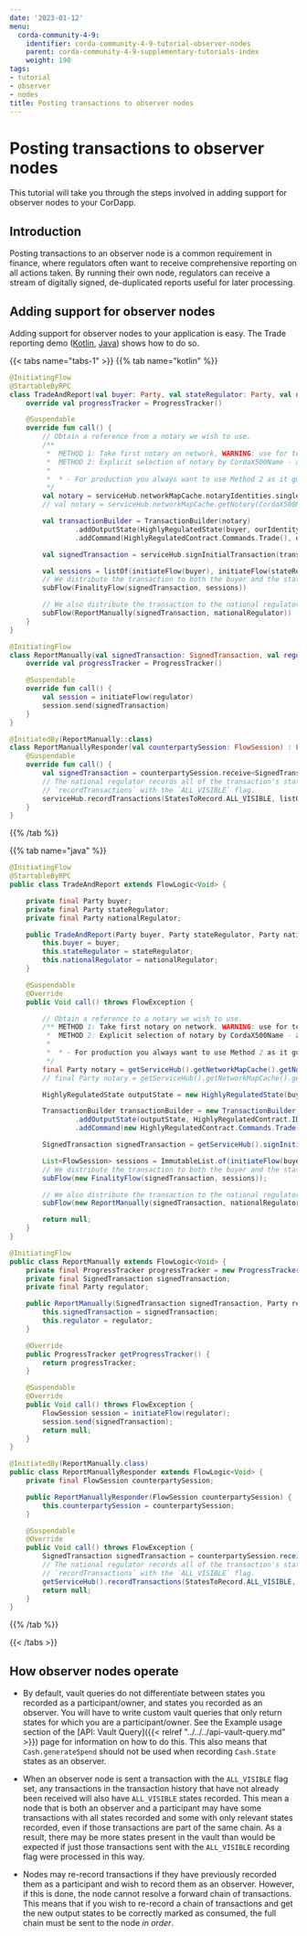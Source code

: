 ```yaml
---
date: '2023-01-12'
menu:
  corda-community-4-9:
    identifier: corda-community-4-9-tutorial-observer-nodes
    parent: corda-community-4-9-supplementary-tutorials-index
    weight: 190
tags:
- tutorial
- observer
- nodes
title: Posting transactions to observer nodes
---
```





# Posting transactions to observer nodes

This tutorial will take you through the steps involved in adding support for observer nodes to your CorDapp.

## Introduction

Posting transactions to an observer node is a common requirement in finance, where regulators often want
to receive comprehensive reporting on all actions taken. By running their own node, regulators can receive a stream
of digitally signed, de-duplicated reports useful for later processing.

## Adding support for observer nodes

Adding support for observer nodes to your application is easy. The Trade reporting demo ([Kotlin](https://github.com/corda/samples-kotlin/tree/master/Features/observableStates-tradereporting), [Java](https://github.com/corda/samples-java/tree/master/Features/observablestates-tradereporting)) shows how to do so.

{{< tabs name="tabs-1" >}}
{{% tab name="kotlin" %}}
```kotlin
@InitiatingFlow
@StartableByRPC
class TradeAndReport(val buyer: Party, val stateRegulator: Party, val nationalRegulator: Party) : FlowLogic<Unit>() {
    override val progressTracker = ProgressTracker()

    @Suspendable
    override fun call() {
        // Obtain a reference from a notary we wish to use.
        /**
         *  METHOD 1: Take first notary on network, WARNING: use for test, non-prod environments, and single-notary networks only!*
         *  METHOD 2: Explicit selection of notary by CordaX500Name - argument can by coded in flow or parsed from config (Preferred)
         *
         *  * - For production you always want to use Method 2 as it guarantees the expected notary is returned.
         */
        val notary = serviceHub.networkMapCache.notaryIdentities.single() // METHOD 1
        // val notary = serviceHub.networkMapCache.getNotary(CordaX500Name.parse("O=Notary,L=London,C=GB")) // METHOD 2

        val transactionBuilder = TransactionBuilder(notary)
                .addOutputState(HighlyRegulatedState(buyer, ourIdentity), HighlyRegulatedContract.ID)
                .addCommand(HighlyRegulatedContract.Commands.Trade(), ourIdentity.owningKey)

        val signedTransaction = serviceHub.signInitialTransaction(transactionBuilder)

        val sessions = listOf(initiateFlow(buyer), initiateFlow(stateRegulator))
        // We distribute the transaction to both the buyer and the state regulator using `FinalityFlow`.
        subFlow(FinalityFlow(signedTransaction, sessions))

        // We also distribute the transaction to the national regulator manually.
        subFlow(ReportManually(signedTransaction, nationalRegulator))
    }
}

@InitiatingFlow
class ReportManually(val signedTransaction: SignedTransaction, val regulator: Party) : FlowLogic<Unit>() {
    override val progressTracker = ProgressTracker()

    @Suspendable
    override fun call() {
        val session = initiateFlow(regulator)
        session.send(signedTransaction)
    }
}

@InitiatedBy(ReportManually::class)
class ReportManuallyResponder(val counterpartySession: FlowSession) : FlowLogic<Unit>() {
    @Suspendable
    override fun call() {
        val signedTransaction = counterpartySession.receive<SignedTransaction>().unwrap { it }
        // The national regulator records all of the transaction's states using
        // `recordTransactions` with the `ALL_VISIBLE` flag.
        serviceHub.recordTransactions(StatesToRecord.ALL_VISIBLE, listOf(signedTransaction))
    }
}
```
{{% /tab %}}


{{% tab name="java" %}}
```java
@InitiatingFlow
@StartableByRPC
public class TradeAndReport extends FlowLogic<Void> {

    private final Party buyer;
    private final Party stateRegulator;
    private final Party nationalRegulator;

    public TradeAndReport(Party buyer, Party stateRegulator, Party nationalRegulator) {
        this.buyer = buyer;
        this.stateRegulator = stateRegulator;
        this.nationalRegulator = nationalRegulator;
    }

    @Suspendable
    @Override
    public Void call() throws FlowException {

        // Obtain a reference to a notary we wish to use.
        /** METHOD 1: Take first notary on network, WARNING: use for test, non-prod environments, and single-notary networks only!*
         *  METHOD 2: Explicit selection of notary by CordaX500Name - argument can by coded in flow or parsed from config (Preferred)
         *
         *  * - For production you always want to use Method 2 as it guarantees the expected notary is returned.
         */
        final Party notary = getServiceHub().getNetworkMapCache().getNotaryIdentities().get(0); // METHOD 1
        // final Party notary = getServiceHub().getNetworkMapCache().getNotary(CordaX500Name.parse("O=Notary,L=London,C=GB")); // METHOD 2

        HighlyRegulatedState outputState = new HighlyRegulatedState(buyer, getOurIdentity());

        TransactionBuilder transactionBuilder = new TransactionBuilder(notary)
                .addOutputState(outputState, HighlyRegulatedContract.ID)
                .addCommand(new HighlyRegulatedContract.Commands.Trade(), getOurIdentity().getOwningKey());

        SignedTransaction signedTransaction = getServiceHub().signInitialTransaction(transactionBuilder);

        List<FlowSession> sessions = ImmutableList.of(initiateFlow(buyer), initiateFlow(stateRegulator));
        // We distribute the transaction to both the buyer and the state regulator using `FinalityFlow`.
        subFlow(new FinalityFlow(signedTransaction, sessions));

        // We also distribute the transaction to the national regulator manually.
        subFlow(new ReportManually(signedTransaction, nationalRegulator));

        return null;
    }
}

@InitiatingFlow
public class ReportManually extends FlowLogic<Void> {
    private final ProgressTracker progressTracker = new ProgressTracker();
    private final SignedTransaction signedTransaction;
    private final Party regulator;

    public ReportManually(SignedTransaction signedTransaction, Party regulator) {
        this.signedTransaction = signedTransaction;
        this.regulator = regulator;
    }

    @Override
    public ProgressTracker getProgressTracker() {
        return progressTracker;
    }

    @Suspendable
    @Override
    public Void call() throws FlowException {
        FlowSession session = initiateFlow(regulator);
        session.send(signedTransaction);
        return null;
    }
}

@InitiatedBy(ReportManually.class)
public class ReportManuallyResponder extends FlowLogic<Void> {
    private final FlowSession counterpartySession;

    public ReportManuallyResponder(FlowSession counterpartySession) {
        this.counterpartySession = counterpartySession;
    }

    @Suspendable
    @Override
    public Void call() throws FlowException {
        SignedTransaction signedTransaction = counterpartySession.receive(SignedTransaction.class).unwrap(it -> it);
        // The national regulator records all of the transaction's states using
        // `recordTransactions` with the `ALL_VISIBLE` flag.
        getServiceHub().recordTransactions(StatesToRecord.ALL_VISIBLE, ImmutableList.of(signedTransaction));
        return null;
    }
}
```
{{% /tab %}}

{{< /tabs >}}

## How observer nodes operate

* By default, vault queries do not differentiate between states you recorded as a participant/owner, and states you
recorded as an observer. You will have to write custom vault queries that only return states for which you are a
participant/owner. See the Example usage section of the [API: Vault Query]({{< relref "../../../api-vault-query.md" >}}) page for information on how to do this.
This also means that `Cash.generateSpend` should not be used when recording `Cash.State` states as an observer.

* When an observer node is sent a transaction with the `ALL_VISIBLE` flag set, any transactions in the transaction history
that have not already been received will also have `ALL_VISIBLE` states recorded. This mean a node that is both an observer
and a participant may have some transactions with all states recorded and some with only relevant states recorded, even
if those transactions are part of the same chain. As a result, there may be more states present in the vault than would be
expected if just those transactions sent with the `ALL_VISIBLE` recording flag were processed in this way.

* Nodes may re-record transactions if they have previously recorded them as a participant and wish to record them as an observer. However,  if this is done,
the node cannot resolve a forward chain of transactions. This means that if you wish to re-record a chain of transactions
and get the new output states to be correctly marked as consumed, the full chain must be sent to the node *in order*.
